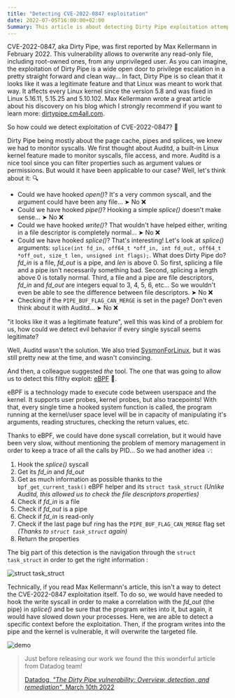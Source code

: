 ```yaml
---
title: "Detecting CVE-2022-0847 exploitation"
date: 2022-07-05T16:00:00+02:00
Summary: This article is about detecting Dirty Pipe exploitation attempts thanks to eBPF.
---
```


CVE-2022-0847, aka Dirty Pipe, was first reported by Max Kellermann in February
2022. This vulnerability allows to overwrite any read-only file, including
root-owned ones, from any unprivileged user. As you can imagine, the
exploitation of Dirty Pipe is a wide open door to privilege escalation in a
pretty straight forward and clean way… In fact, Dirty Pipe is so clean that it
looks like it was a legitimate feature and that Linux was meant to work that
way. It affects every Linux kernel since the version 5.8 and was fixed in Linux
5.16.11, 5.15.25 and 5.10.102. Max Kellermann wrote a great article about his
discovery on his blog which I strongly recommend if you want to learn more:
[dirtypipe.cm4all.com](https://dirtypipe.cm4all.com/).

So how could we detect exploitation of CVE-2022-0847? 🤔

Dirty Pipe being mostly about the page cache, pipes and splices, we knew we had
to monitor syscalls. We first thought about Auditd, a built-in Linux kernel
feature made to monitor syscalls, file access, and more. Auditd is a nice tool
since you can filter properties such as argument values or permissions. But
would it have been applicable to our case? Well, let's think about it: 🔍

- Could we have hooked *open()*? It's a very common syscall, and the argument
  could have been any file… ➤ No ❌
- Could we have hooked *pipe()*? Hooking a simple *splice()* doesn't make
  sense... ➤ No ❌
- Could we have hooked *write()*? That wouldn't have helped either, writing in a
  file descriptor is completely normal… ➤ No ❌
- Could we have hooked *splice()*? That's interesting! Let's look at *splice()*
  arguments: `splice(int fd_in, off64_t *off_in, int fd_out, off64_t *off_out,
  size_t len, unsigned int flags);`. What does Dirty Pipe do? *fd_in* is a file,
  *fd_out* is a pipe, and *len* is above 0. So first, splicing a file and a pipe
  isn't necessarily something bad. Second, splicing a length above 0 is totally
  normal. Third, a file and a pipe are file descriptors, *fd_in* and *fd_out*
  are integers equal to 3, 4, 5, 6, etc… So we wouldn't even be able to see the
  difference between file descriptors. ➤ No ❌
- Checking if the `PIPE_BUF_FLAG_CAN_MERGE` is set in the page? Don't even think
  about it with Auditd... ➤ No ❌

"it looks like it was a legitimate feature", well this was kind of a problem for
us, how could we detect evil behavior if every single syscall seems legitimate?

Well, Auditd wasn't the solution. We also tried
[SysmonForLinux](https://github.com/Sysinternals/SysmonForLinux), but it was
still pretty new at the time, and wasn't convincing.

And then, a colleague suggested *the* tool. The one that was going to allow us
to detect this filthy exploit: [eBPF](https://ebpf.io/) 🐝.

eBPF is a technology made to execute code between userspace and the kernel. It
supports user probes, kernel probes, but also tracepoints! With that, every
single time a hooked system function is called, the program running at the
kernel/user space level will be in capacity of manipulating it's arguments,
reading structures, checking the return values, etc.

Thanks to eBPF, we could have done syscall correlation, but it would have been
very slow, without mentioning the problem of memory management in order to keep
a trace of all the calls by PID… So we had another idea 💡:

1. Hook the *splice()* syscall
2. Get its *fd_in* and *fd_out*
3. Get as much information as possible thanks to the `bpf_get_current_task()`
   eBPF helper and its `struct task_struct` *(Unlike Auditd, this allowed us to
   check the file descriptors properties)*
4. Check if *fd_in* is a file
5. Check if *fd_out* is a pipe
6. Check if *fd_in* is read-only
7. Check if the last page buf ring has the `PIPE_BUF_FLAG_CAN_MERGE` flag set
   *(Thanks to `struct task_struct` again)*
8. Return the properties

The big part of this detection is the navigation through the `struct
task_struct` in order to get the right information :

![struct task_struct](/images/6c067f59b946346b4a8eaae818c86b4fa76a7c05.jpg)

Technically, if you read Max Kellermann's article, this isn't a way to detect
the CVE-2022-0847 exploitation itself. To do so, we would have needed to hook
the write syscall in order to make a correlation with the *fd_out* (the pipe) in
*splice()* and be sure that the program writes into it, but again, it would have
slowed down your processes. Here, we are able to detect a specific context
before the exploitation. Then, if the program writes into the pipe and the
kernel is vulnerable, it will overwrite the targeted file.

![demo](/images/088d790795eb65a66c268d61039feeea5455bae6.gif)

> Just before releasing our work we found the this wonderful article from
> Datadog team!
>
> [Datadog, *"The Dirty Pipe vulnerability: Overview, detection, and
> remediation"*, March 10th
> 2022](https://www.datadoghq.com/blog/dirty-pipe-vulnerability-overview-and-remediation/)
